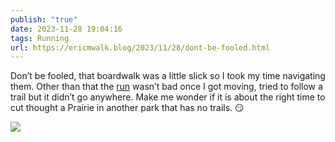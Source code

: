 ```yaml
---
publish: "true"
date: 2023-11-28 19:04:16
tags: Running
url: https://ericmwalk.blog/2023/11/28/dont-be-fooled.html
---
```


Don’t be fooled, that boardwalk was a little slick so I took my time navigating them. Other than that the [run](https://strava.com/activities/10296992123) wasn’t bad once I got moving, tried to follow a trail but it didn’t go anywhere. Make me wonder if it is about the right time to cut thought a Prairie in another park that has no trails. 😏

![](https://ericmwalk.blog/uploads/2023/099bf8c5-36c1-4080-b181-f7f369f22651.jpg)